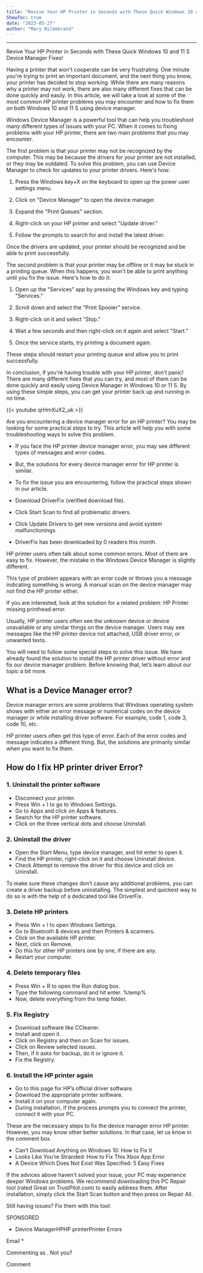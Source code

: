 ```yaml
---
title: "Revive Your HP Printer in Seconds with These Quick Windows 10 and 11 S Device Manager Fixes!"
ShowToc: true 
date: "2023-05-27"
author: "Mary Hildebrand"
---
```

*****
Revive Your HP Printer in Seconds with These Quick Windows 10 and 11 S Device Manager Fixes!

Having a printer that won't cooperate can be very frustrating. One minute you're trying to print an important document, and the next thing you know, your printer has decided to stop working. While there are many reasons why a printer may not work, there are also many different fixes that can be done quickly and easily. In this article, we will take a look at some of the most common HP printer problems you may encounter and how to fix them on both Windows 10 and 11 S using device manager.

Windows Device Manager is a powerful tool that can help you troubleshoot many different types of issues with your PC. When it comes to fixing problems with your HP printer, there are two main problems that you may encounter.

The first problem is that your printer may not be recognized by the computer. This may be because the drivers for your printer are not installed, or they may be outdated. To solve this problem, you can use Device Manager to check for updates to your printer drivers. Here's how:

1. Press the Windows key+X on the keyboard to open up the power user settings menu.

2. Click on "Device Manager" to open the device manager.

3. Expand the "Print Queues" section.

4. Right-click on your HP printer and select "Update driver."

5. Follow the prompts to search for and install the latest driver.

Once the drivers are updated, your printer should be recognized and be able to print successfully.

The second problem is that your printer may be offline or it may be stuck in a printing queue. When this happens, you won't be able to print anything until you fix the issue. Here's how to do it:

1. Open up the "Services" app by pressing the Windows key and typing "Services."

2. Scroll down and select the "Print Spooler" service.

3. Right-click on it and select "Stop."

4. Wait a few seconds and then right-click on it again and select "Start."

5. Once the service starts, try printing a document again.

These steps should restart your printing queue and allow you to print successfully.

In conclusion, if you're having trouble with your HP printer, don't panic! There are many different fixes that you can try, and most of them can be done quickly and easily using Device Manager in Windows 10 or 11 S. By using these simple steps, you can get your printer back up and running in no time.

{{< youtube qrHmXuX2_uk >}} 



Are you encountering a device manager error for an HP printer? You may be looking for some practical steps to try. This article will help you with some troubleshooting ways to solve this problem.
 
- If you face the HP printer device manager error, you may see different types of messages and error codes.
 - But, the solutions for every device manager error for HP printer is similar.
 - To fix the issue you are encountering, follow the practical steps shown in our article.

 
 
 
- Download DriverFix (verified download file).
 - Click Start Scan to find all problematic drivers.
 - Click Update Drivers to get new versions and avoid system malfunctionings.

 
- DriverFix has been downloaded by 0 readers this month.

 
HP printer users often talk about some common errors. Most of them are easy to fix. However, the mistake in the Windows Device Manager is slightly different.
 
This type of problem appears with an error code or throws you a message indicating something is wrong. A manual scan on the device manager may not find the HP printer either.
 
If you are interested, look at the solution for a related problem: HP Printer missing printhead error.
 
Usually, HP printer users often see the unknown device or device unavailable or any similar things on the device manager. Users may see messages like the HP printer device not attached, USB driver error, or unwanted texts.
 
You will need to follow some special steps to solve this issue. We have already found the solution to install the HP printer driver without error and fix our device manager problem. Before knowing that, let’s learn about our topic a bit more.
 
## What is a Device Manager error?
 
Device manager errors are some problems that Windows operating system shows with either an error message or numerical codes on the device manager or while installing driver software. For example, code 1, code 3, code 10, etc.
 
HP printer users often get this type of error. Each of the error codes and message indicates a different thing. But, the solutions are primarily similar when you want to fix them.
 
## How do I fix HP printer driver Error?
 
### 1. Uninstall the printer software
 
- Disconnect your printer.
 - Press Win + I to go to Windows Settings.
 - Go to Apps and click on Apps & features.
 - Search for the HP printer software.
 - Click on the three vertical dots and choose Uninstall.

 
### 2. Uninstall the driver
 
- Open the Start Menu, type device manager, and hit enter to open it.
 - Find the HP printer, right-click on it and choose Uninstall device.
 - Check Attempt to remove the driver for this device and click on Uninstall.

 
To make sure these changes don’t cause any additional problems, you can create a driver backup before uninstalling. The simplest and quickest way to do so is with the help of a dedicated tool like DriverFix.
 
### 3. Delete HP printers
 
- Press Win + I to open Windows Settings.
 - Go to Bluetooth & devices and then Printers & scanners.
 - Click on the available HP printer.
 - Next, click on Remove.
 - Do this for other HP printers one by one, if there are any.
 - Restart your computer.

 
### 4. Delete temporary files
 
- Press Win + R to open the Run dialog box.
 - Type the following command and hit enter. %temp%
 - Now, delete everything from the temp folder.

 
### 5. Fix Registry
 
- Download software like CCleaner.
 - Install and open it.
 - Click on Registry and then on Scan for issues.
 - Click on Review selected issues.
 - Then, if it asks for backup, do it or ignore it.
 - Fix the Registry.

 
### 6. Install the HP printer again
 
- Go to this page for HP’s official driver software.
 - Download the appropriate printer software.
 - Install it on your computer again.
 - During installation, if the process prompts you to connect the printer, connect it with your PC.

 
These are the necessary steps to fix the device manager error HP printer. However, you may know other better solutions. In that case, let us know in the comment box.
 
- Can’t Download Anything on Windows 10: How to Fix It
 - Looks Like You’re Stranded: How to Fix This Xbox App Error
 - A Device Which Does Not Exist Was Specified: 5 Easy Fixes

 

 
If the advices above haven't solved your issue, your PC may experience deeper Windows problems. We recommend downloading this PC Repair tool (rated Great on TrustPilot.com) to easily address them. After installation, simply click the Start Scan button and then press on Repair All.
 
Still having issues? Fix them with this tool:
 
SPONSORED
 
- Device ManagerHPHP printerPrinter Errors

 
Email * 
 

Commenting as .
Not you?

 
Comment 





